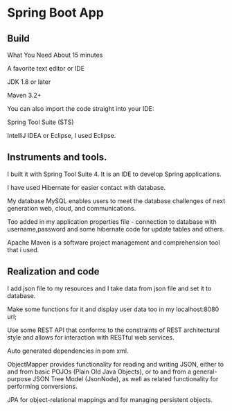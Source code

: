 # Spring Boot App

## Build 
What You Need
About 15 minutes

A favorite text editor or IDE

JDK 1.8 or later

Maven 3.2+

You can also import the code straight into your IDE:

Spring Tool Suite (STS)

IntelliJ IDEA or Eclipse, I used Eclipse.

## Instruments and tools.

I built it with Spring Tool Suite 4. It is an IDE to develop Spring applications.</br>

I have used Hibernate for easier contact with database.</br>

My database MySQL enables users to meet the database challenges of next generation web, cloud, and communications.</br>

Too added in my application properties file - connection to database with username,password and some hibernate code for update tables and others.</br>

Apache Maven is a software project management and comprehension tool that i used.</br>

## Realization and code
I add json file to my resources and I take data from json file and set it to database.

Make some functions for it and display user data too in my localhost:8080 url;

Use some REST API that conforms to the constraints of REST architectural style and allows for interaction with RESTful web services.

Auto generated dependencies in pom xml.

ObjectMapper provides functionality for reading and writing JSON, either to and from basic POJOs (Plain Old Java Objects), or to and from a general-purpose JSON Tree Model (JsonNode), as well as related functionality for performing conversions.

JPA for object-relational mappings and for managing persistent objects.
